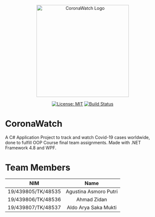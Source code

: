 <p align="center">
<img src="https://dev.azure.com/ahmadzidan/3f1fff71-df38-46ff-bf28-37d553a3a38a/_apis/git/repositories/0a298f0c-22db-45f5-9477-886b0eff9622/items?path=%2FCoronaWatchUI%2FResources%2FCoronaWatchLogo.png&versionDescriptor%5BversionOptions%5D=0&versionDescriptor%5BversionType%5D=0&versionDescriptor%5Bversion%5D=skeleton-class&resolveLfs=true&%24format=octetStream&api-version=5.0" alt="CoronaWatch Logo" style="display: block; margin: auto;" width="300"/>
</p>

<p align="center">
<a href="https://dev.azure.com/ahmadzidan/_git/CoronaWatch?path=%2FLICENSE"><img src="https://img.shields.io/badge/License-MIT-blue.svg" alt="License: MIT"></a>
<a href="https://dev.azure.com/ahmadzidan/CoronaWatch/_build/latest?definitionId=1&branchName=master"><img src="https://dev.azure.com/ahmadzidan/CoronaWatch/_apis/build/status/dotnet%20Desktop?branchName=master" alt="Build Status"></a>
</p>

# CoronaWatch
A C# Application Project to track and watch Covid-19 cases worldwide, done to fulfill OOP Course final team assignments. Made with .NET Framework 4.8 and WPF.

# Team Members
| NIM | Name |
| :----------------: | :--------------: |
| 19/439805/TK/48535 | Agustina Asmoro Putri |
| 19/439806/TK/48536 | Ahmad Zidan |
| 19/439807/TK/48537 | Aldo Arya Saka Mukti |